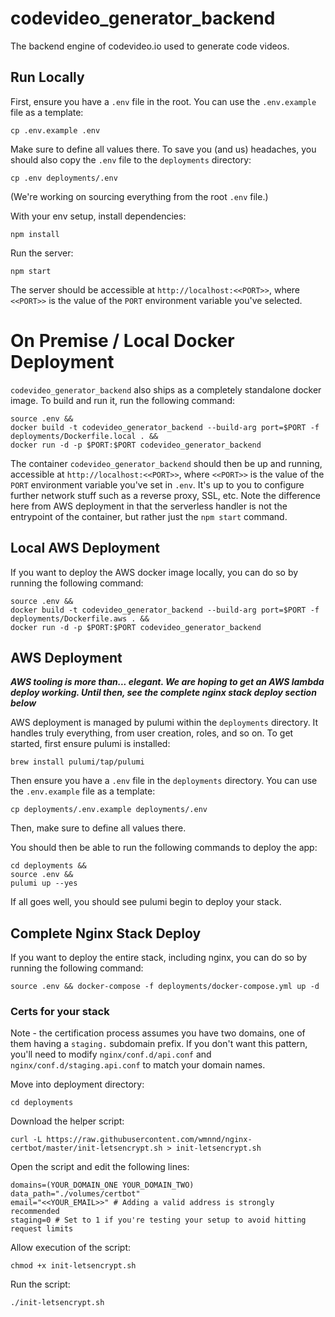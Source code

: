 # codevideo_generator_backend

The backend engine of codevideo.io used to generate code videos.

## Run Locally

First, ensure you have a `.env` file in the root. You can use the `.env.example` file as a template: 

```shell
cp .env.example .env
```

Make sure to define all values there. To save you (and us) headaches, you should also copy the `.env` file to the `deployments` directory:

```shell
cp .env deployments/.env
```

(We're working on sourcing everything from the root `.env` file.)

With your env setup, install dependencies:

```shell
npm install
```

Run the server:

```shell
npm start
```

The server should be accessible at `http://localhost:<<PORT>>`, where `<<PORT>>` is the value of the `PORT` environment variable you've selected.

# On Premise / Local Docker Deployment

`codevideo_generator_backend` also ships as a completely standalone docker image. To build and run it, run the following command:

```shell
source .env &&
docker build -t codevideo_generator_backend --build-arg port=$PORT -f deployments/Dockerfile.local . &&
docker run -d -p $PORT:$PORT codevideo_generator_backend 
```

The container `codevideo_generator_backend` should then be up and running, accessible at `http://localhost:<<PORT>>`, where `<<PORT>>` is the value of the `PORT` environment variable you've set in `.env`. It's up to you to configure further network stuff such as a reverse proxy, SSL, etc. Note the difference here from AWS deployment in that the serverless handler is not the entrypoint of the container, but rather just the `npm start` command.

## Local AWS Deployment

If you want to deploy the AWS docker image locally, you can do so by running the following command:

```shell
source .env &&
docker build -t codevideo_generator_backend --build-arg port=$PORT -f deployments/Dockerfile.aws . &&
docker run -d -p $PORT:$PORT codevideo_generator_backend
```

## AWS Deployment

***AWS tooling is more than... elegant. We are hoping to get an AWS lambda deploy working. Until then, see the complete nginx stack deploy section below***

AWS deployment is managed by pulumi within the `deployments` directory. It handles truly everything, from user creation, roles, and so on. To get started, first ensure pulumi is installed:

```shell
brew install pulumi/tap/pulumi
```

Then ensure you have a `.env` file in the `deployments` directory. You can use the `.env.example` file as a template:

```shell
cp deployments/.env.example deployments/.env
```

Then, make sure to define all values there.

You should then be able to run the following commands to deploy the app:

```shell
cd deployments &&
source .env && 
pulumi up --yes
```

If all goes well, you should see pulumi begin to deploy your stack.

## Complete Nginx Stack Deploy

If you want to deploy the entire stack, including nginx, you can do so by running the following command:

```shell
source .env && docker-compose -f deployments/docker-compose.yml up -d
```

### Certs for your stack

Note - the certification process assumes you have two domains, one of them having a `staging.` subdomain prefix. If you don't want this pattern, you'll need to modify `nginx/conf.d/api.conf` and `nginx/conf.d/staging.api.conf` to match your domain names.

Move into deployment directory:

```shell
cd deployments
```

Download the helper script:

```shell
curl -L https://raw.githubusercontent.com/wmnnd/nginx-certbot/master/init-letsencrypt.sh > init-letsencrypt.sh
```

Open the script and edit the following lines:

```shell
domains=(YOUR_DOMAIN_ONE YOUR_DOMAIN_TWO)
data_path="./volumes/certbot"
email="<<YOUR_EMAIL>>" # Adding a valid address is strongly recommended
staging=0 # Set to 1 if you're testing your setup to avoid hitting request limits
```

Allow execution of the script:

```shell
chmod +x init-letsencrypt.sh
```

Run the script:

```shell
./init-letsencrypt.sh
```
